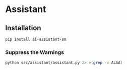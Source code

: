 # Assistant

## Installation

```bash
pip install ai-assistant-sm
```



### Suppress the Warnings
```bash
python src/assistant/assistant.py 2> >(grep -v ALSA) 
```